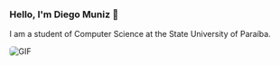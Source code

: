 ### Hello, I'm Diego Muniz 👋
I am a student of Computer Science at the State University of Paraíba.

<img align="center" style="border-radius: 5px" alt="GIF" src="https://github-readme-stats.vercel.app/api?username=diegomunizdev&theme=dark&show_owner=true&show_icons=true&hide_border=true&include_all_commits=true&count_private=true"/>
